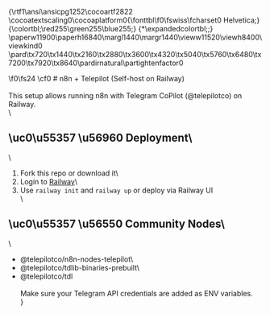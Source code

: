 {\rtf1\ansi\ansicpg1252\cocoartf2822
\cocoatextscaling0\cocoaplatform0{\fonttbl\f0\fswiss\fcharset0 Helvetica;}
{\colortbl;\red255\green255\blue255;}
{\*\expandedcolortbl;;}
\paperw11900\paperh16840\margl1440\margr1440\vieww11520\viewh8400\viewkind0
\pard\tx720\tx1440\tx2160\tx2880\tx3600\tx4320\tx5040\tx5760\tx6480\tx7200\tx7920\tx8640\pardirnatural\partightenfactor0

\f0\fs24 \cf0 # n8n + Telepilot (Self-host on Railway)\
\
This setup allows running n8n with Telegram CoPilot (@telepilotco) on Railway.\
\
## \uc0\u55357 \u56960  Deployment\
\
1. Fork this repo or download it\
2. Login to [Railway](https://railway.app)\
3. Use `railway init` and `railway up` or deploy via Railway UI\
\
## \uc0\u55357 \u56550  Community Nodes\
\
- @telepilotco/n8n-nodes-telepilot\
- @telepilotco/tdlib-binaries-prebuilt\
- @telepilotco/tdl\
\
Make sure your Telegram API credentials are added as ENV variables.\
}